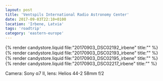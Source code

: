```yaml
---
layout: post
title: 'Ventspils International Radio Astronomy Center'
date: 2017-09-03T22:10+0100
location: 'Irbene, Latvia'
tags: 'roadtrip'
category: 'eastern-europe'
---
```


{% render candystore.liquid file:"20170903_DSC02192_irbene" title:"" %}
{% render candystore.liquid file:"20170903_DSC02193_irbene" title:"" %}
{% render candystore.liquid file:"20170903_DSC02195_irbene" title:"" %}
{% render candystore.liquid file:"20170903_DSC02217_irbene" title:"" %}

Camera: Sony α7 II, lens: Helios 44-2 58mm f/2
